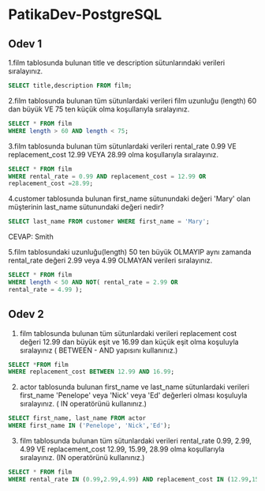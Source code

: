 # PatikaDev-PostgreSQL
## Odev 1

1.film tablosunda bulunan title ve description sütunlarındaki verileri sıralayınız.
```SQL
SELECT title,description FROM film;
```
2.film tablosunda bulunan tüm sütunlardaki verileri film uzunluğu (length) 60 dan büyük VE 75 ten küçük olma koşullarıyla sıralayınız.
```SQL
SELECT * FROM film
WHERE length > 60 AND length < 75;
```
3.film tablosunda bulunan tüm sütunlardaki verileri rental_rate 0.99 VE replacement_cost 12.99 VEYA 28.99 olma koşullarıyla sıralayınız.
```SQL
SELECT * FROM film 
WHERE rental_rate = 0.99 AND replacement_cost = 12.99 OR 
replacement_cost =28.99;
```

4.customer tablosunda bulunan first_name sütunundaki değeri 'Mary' olan müşterinin last_name sütunundaki değeri nedir?
```SQL
SELECT last_name FROM customer WHERE first_name = 'Mary';
```
CEVAP: Smith

5.film tablosundaki uzunluğu(length) 50 ten büyük OLMAYIP aynı zamanda rental_rate değeri 2.99 veya 4.99 OLMAYAN verileri sıralayınız.
```SQL
SELECT * FROM film
WHERE length < 50 AND NOT( rental_rate = 2.99 OR
rental_rate = 4.99 );
```
## Odev 2
1. film tablosunda bulunan tüm sütunlardaki verileri replacement cost değeri 12.99 dan büyük eşit ve 16.99 dan küçük eşit olma koşuluyla sıralayınız ( BETWEEN - AND yapısını kullanınız.)

```SQL
SELECT *FROM film
WHERE replacement_cost BETWEEN 12.99 AND 16.99;
```
2. actor tablosunda bulunan first_name ve last_name sütunlardaki verileri first_name 'Penelope' veya 'Nick' veya 'Ed' değerleri olması koşuluyla sıralayınız. ( IN operatörünü kullanınız.)

```SQL
SELECT first_name, last_name FROM actor
WHERE first_name IN ('Penelope', 'Nick','Ed');
```

3. film tablosunda bulunan tüm sütunlardaki verileri rental_rate 0.99, 2.99, 4.99 VE replacement_cost 12.99, 15.99, 28.99 olma koşullarıyla sıralayınız.
(IN operatörünü kullanınız.)

```SQL
SELECT * FROM film
WHERE rental_rate IN (0.99,2.99,4.99) AND replacement_cost IN (12.99,15.99,28.99);
```